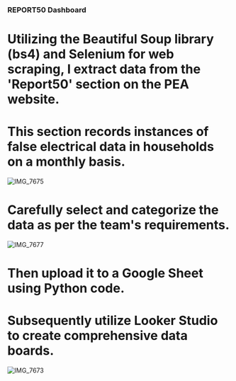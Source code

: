 ### REPORT50 Dashboard

# Utilizing the Beautiful Soup library (bs4) and Selenium for web scraping, I extract data from the 'Report50' section on the PEA website. 
# This section records instances of false electrical data in households on a monthly basis.

![IMG_7675](https://github.com/jackitchai/PEA-Project-/assets/107567014/ebfb1a08-7543-45a3-8f68-f8395df6ef3d)

# Carefully select and categorize the data as per the team's requirements. 

![IMG_7677](https://github.com/jackitchai/PEA-Project/assets/107567014/8615a8ed-cf33-4793-a47a-bd962799ab1c)

# Then upload it to a Google Sheet using Python code. 
# Subsequently utilize Looker Studio to create comprehensive data boards.

![IMG_7673](https://github.com/jackitchai/PEA-Project/assets/107567014/a175b7bc-48c5-495a-be86-7f10c1546334)

